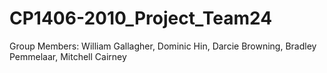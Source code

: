# CP1406-2010_Project_Team24
Group Members: William Gallagher, Dominic Hin, Darcie Browning, Bradley Pemmelaar, Mitchell Cairney
